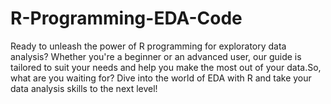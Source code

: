 # R-Programming-EDA-Code
Ready to unleash the power of R programming for exploratory data analysis? Whether you're a beginner or an advanced user, our guide is tailored to suit your needs and help you make the most out of your data.So, what are you waiting for? Dive into the world of EDA with R and take your data analysis skills to the next level!
